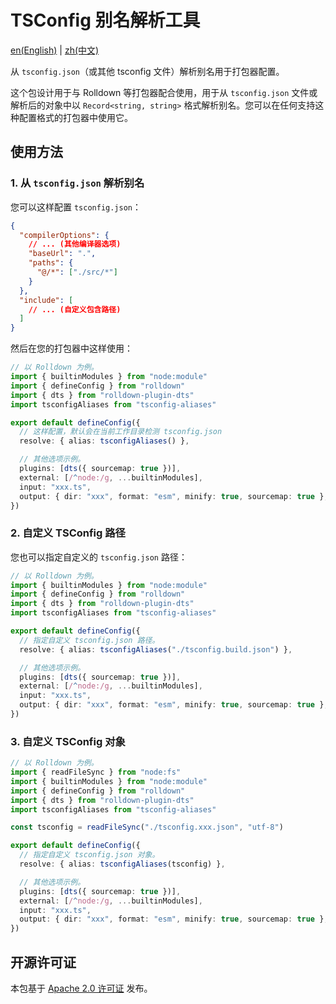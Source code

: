 # TSConfig 别名解析工具

[en(English)](README.md) |
[zh(中文)](README_zh.md)

从 `tsconfig.json`（或其他 tsconfig 文件）解析别名用于打包器配置。

这个包设计用于与 Rolldown 等打包器配合使用，用于从
`tsconfig.json` 文件或解析后的对象中以 `Record<string, string>`
格式解析别名。您可以在任何支持这种配置格式的打包器中使用它。

## 使用方法

### 1. 从 `tsconfig.json` 解析别名

您可以这样配置 `tsconfig.json`：

```json
{
  "compilerOptions": {
    // ... (其他编译器选项)
    "baseUrl": ".",
    "paths": {
      "@/*": ["./src/*"]
    }
  },
  "include": [
    // ... (自定义包含路径)
  ]
}
```

然后在您的打包器中这样使用：

```ts
// 以 Rolldown 为例。
import { builtinModules } from "node:module"
import { defineConfig } from "rolldown"
import { dts } from "rolldown-plugin-dts"
import tsconfigAliases from "tsconfig-aliases"

export default defineConfig({
  // 这样配置，默认会在当前工作目录检测 tsconfig.json
  resolve: { alias: tsconfigAliases() },

  // 其他选项示例。
  plugins: [dts({ sourcemap: true })],
  external: [/^node:/g, ...builtinModules],
  input: "xxx.ts",
  output: { dir: "xxx", format: "esm", minify: true, sourcemap: true },
})
```

### 2. 自定义 TSConfig 路径

您也可以指定自定义的 `tsconfig.json` 路径：

```ts
// 以 Rolldown 为例。
import { builtinModules } from "node:module"
import { defineConfig } from "rolldown"
import { dts } from "rolldown-plugin-dts"
import tsconfigAliases from "tsconfig-aliases"

export default defineConfig({
  // 指定自定义 tsconfig.json 路径。
  resolve: { alias: tsconfigAliases("./tsconfig.build.json") },

  // 其他选项示例。
  plugins: [dts({ sourcemap: true })],
  external: [/^node:/g, ...builtinModules],
  input: "xxx.ts",
  output: { dir: "xxx", format: "esm", minify: true, sourcemap: true },
})
```

### 3. 自定义 TSConfig 对象

```ts
// 以 Rolldown 为例。
import { readFileSync } from "node:fs"
import { builtinModules } from "node:module"
import { defineConfig } from "rolldown"
import { dts } from "rolldown-plugin-dts"
import tsconfigAliases from "tsconfig-aliases"

const tsconfig = readFileSync("./tsconfig.xxx.json", "utf-8")

export default defineConfig({
  // 指定自定义 tsconfig.json 对象。
  resolve: { alias: tsconfigAliases(tsconfig) },

  // 其他选项示例。
  plugins: [dts({ sourcemap: true })],
  external: [/^node:/g, ...builtinModules],
  input: "xxx.ts",
  output: { dir: "xxx", format: "esm", minify: true, sourcemap: true },
})
```

## 开源许可证

本包基于 [Apache 2.0 许可证](LICENSE) 发布。
